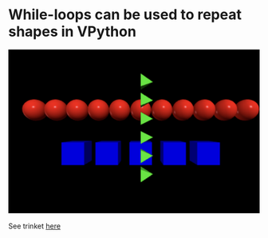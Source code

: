 # While-loops can be used to repeat shapes in VPython

![Alt text](image-1.png)

See trinket [here](https://trinket.io/glowscript/2547414cf3)